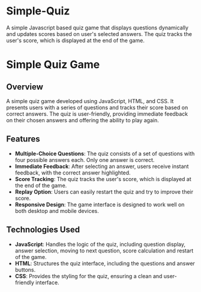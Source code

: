 # Simple-Quiz
A simple Javascript based quiz game that displays questions dynamically and updates scores based on user's selected answers. The quiz tracks the user's score, which is displayed at the end of the game.

# Simple Quiz Game

## Overview

A simple quiz game developed using JavaScript, HTML, and CSS. It presents users with a series of questions and tracks their score based on correct answers. The quiz is user-friendly, providing immediate feedback on their chosen answers and offering the ability to play again.

## Features

- **Multiple-Choice Questions**: The quiz consists of a set of questions with four possible answers each. Only one answer is correct.
- **Immediate Feedback**: After selecting an answer, users receive instant feedback, with the correct answer highlighted.
- **Score Tracking**: The quiz tracks the user's score, which is displayed at the end of the game.
- **Replay Option**: Users can easily restart the quiz and try to improve their score.
- **Responsive Design**: The game interface is designed to work well on both desktop and mobile devices.

## Technologies Used

- **JavaScript**: Handles the logic of the quiz, including question display, answer selection, moving to next question, score calculation and restart of the game.
- **HTML**: Structures the quiz interface, including the questions and answer buttons.
- **CSS**: Provides the styling for the quiz, ensuring a clean and user-friendly interface.
